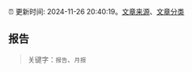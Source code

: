:alarm_clock: 更新时间: 2024-11-26 20:40:19。[文章来源](/README.md)、[文章分类](/TAGS.md)

## 报告


> 关键字：`报告`、`月报`



